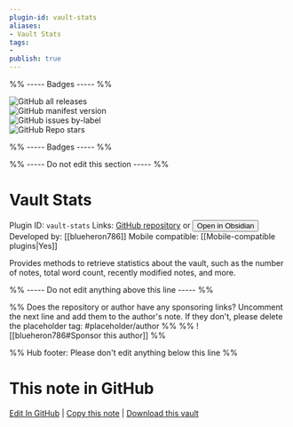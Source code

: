 ```yaml
---
plugin-id: vault-stats
aliases:
- Vault Stats
tags: 
- 
publish: true
---
```


%% ----- Badges ----- %%

![GitHub all releases](https://img.shields.io/github/downloads/blueheron786/obsidian-stats-plugin/total?color=573E7A&logo=github&style=for-the-badge)   
![GitHub manifest version](https://img.shields.io/github/manifest-json/v/blueheron786/obsidian-stats-plugin?color=573E7A&logo=github&style=for-the-badge)   
![GitHub issues by-label](https://img.shields.io/github/issues/blueheron786/obsidian-stats-plugin/help%20wanted?color=573E7A&logo=github&style=for-the-badge)   
![GitHub Repo stars](https://img.shields.io/github/stars/blueheron786/obsidian-stats-plugin?color=573E7A&logo=github&style=for-the-badge)

%% ----- Badges ----- %%

%% ----- Do not edit this section ----- %%

# Vault Stats

Plugin ID: `vault-stats`
Links: [GitHub repository](https://github.com/blueheron786/obsidian-stats-plugin) or [<button id=HH>Open in Obsidian</button>](obsidian://show-plugin?id=vault-stats)
Developed by: [[blueheron786]]
Mobile compatible: [[Mobile-compatible plugins|Yes]]

Provides methods to retrieve statistics about the vault, such as the number of notes, total word count, recently modified notes, and more.

%% ----- Do not edit anything above this line ----- %% 

%% Does the repository or author have any sponsoring links? Uncomment the next line and add them to the author's note. If they don't, please delete the placeholder tag: #placeholder/author %%
%% ![[blueheron786#Sponsor this author]] %%

%% Hub footer: Please don't edit anything below this line %%

# This note in GitHub

<span class="git-footer">[Edit In GitHub](https://github.dev/obsidian-community/obsidian-hub/blob/main/02%20-%20Community%20Expansions/02.05%20All%20Community%20Expansions/Plugins/vault-stats.md "git-hub-edit-note") | [Copy this note](https://raw.githubusercontent.com/obsidian-community/obsidian-hub/main/02%20-%20Community%20Expansions/02.05%20All%20Community%20Expansions/Plugins/vault-stats.md "git-hub-copy-note") | [Download this vault](https://github.com/obsidian-community/obsidian-hub/archive/refs/heads/main.zip "git-hub-download-vault") </span>
